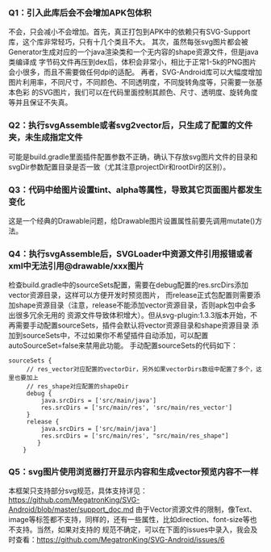 ### Q1：引入此库后会不会增加APK包体积
不会，只会减小不会增加。首先，真正打包到APK中的依赖只有SVG-Support库，这个库非常轻巧，只有十几个类且不大。
其次，虽然每张svg图片都会被Generator生成对应的一个java渲染类和一个无内容的shape资源文件，但是java类编译成
字节码文件再压到dex后，体积会非常小，相比于正常1-5k的PNG图片会小很多，而且不需要做任何dpi的适配。
再者，SVG-Android库可以大幅度增加图片利用率，不同尺寸，不同颜色、不同透明度，不同旋转角度等，只需要一张基本色彩
的SVG图片，我们可以在代码里面控制其颜色、尺寸、透明度、旋转角度等并且保证不失真。

### Q2：执行svgAssemble或者svg2vector后，只生成了配置的文件夹，未生成指定文件
可能是build.gradle里面插件配置参数不正确，确认下存放svg图片文件的目录和svgDir参数配置目录是否一致（尤其注意projectDir和rootDir的区别）。

### Q3：代码中给图片设置tint、alpha等属性，导致其它页面图片都发生变化
这是一个经典的Drawable问题，给Drawable图片设置属性前要先调用mutate()方法。

### Q4：执行svgAssemble后，SVGLoader中资源文件引用报错或者xml中无法引用@drawable/xxx图片
检查build.gradle中的sourceSets配置，需要在debug配置的res.srcDirs添加vector资源目录，这样可以方便开发时预览图片，
而release正式包配置则需要添加shape资源目录（注意，release不能添加vector资源目录，否则apk包中会多出很多冗余无用的
资源文件导致体积增大）。但从svg-plugin:1.3.3版本开始，不再需要手动配置sourceSets，插件会默认将vector资源目录和shape资源目录
添加到sourceSets中，不过如果你不希望插件自动添加，可以配置autoSourceSet=false来禁用此功能。
手动配置sourceSets的代码如下：
```
sourceSets {
     // res_vector对应配置的vectorDir，另外如果vectorDirs数组中配置了多个，这里也要加上
     // res_shape对应配置的shapeDir
     debug {
         java.srcDirs = ['src/main/java']
         res.srcDirs = ['src/main/res', 'src/main/res_vector']
     }
     release {
         java.srcDirs = ['src/main/java']
         res.srcDirs = ['src/main/res', "src/main/res_shape"]
        }
    }
```

### Q5：svg图片使用浏览器打开显示内容和生成vector预览内容不一样
本框架只支持部分svg规范，具体支持详见：https://github.com/MegatronKing/SVG-Android/blob/master/support_doc.md
由于Vector资源文件的限制，像Text、image等标签都不支持，同样的，还有一些属性，比如direction、font-size等也不支持。当然，如果对支持的
规范不确定，可以在下面的issues中录入，我会及时查看：https://github.com/MegatronKing/SVG-Android/issues/6